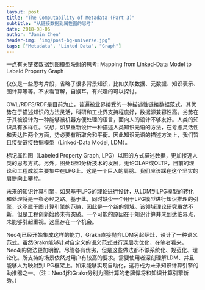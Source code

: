```yaml
---
layout: post
title: "The Computability of Metadata (Part 3)"
subtitle: "从链接数据到属性图的思考"
date: 2018-08-06
author: "Jamin Chen"
header-img: "img/post-bg-universe.jpg"
tags: ["Metadata", "Linked Data", "Graph"]
---
```


一点有关链接数据到图模型映射的思考: Mapping from Linked-Data Model to Labeld Property Graph

仅仅是一些思考片段，省略了很多背景知识，比如关联数据、元数据、知识表示、图计算等等。不求看官解，自娱耳。有兴趣的可以探讨。

OWL/RDFS/RDF是目前为止，普遍被业界接受的一种描述性链接数据范式。其优势在于描述知识的方法灵活，科研和工业界支持程度好，数据源兼容性高。劣势在于其被设计为一种能够被机器方便处理的语言，面向人的设计不够友好。人类的知识具有多样性。试想，如果重新设计一种描述人类知识元语的方法，在考虑灵活性和表达性两个方面，势必要有所取舍和平衡。因此知识元语的描述方法上，我们暂且接受链接数据模型（Linked-Data Model, LDM）。

标记属性图（Labeled Property Graph, LPG）以图的方式描述数据，更加接近人类的思考方式。另外，图处理和分析技术的发展，无论OLAP或OLTP，目前的理论和工程成就主要集中在LPG上。这是一个巨人的肩膀。我们应该踩在这个坚实的肩膀向上攀登。

未来的知识计算引擎，如果基于LPG的理论进行设计，从LDM到LPG模型的转化和处理将是一条必经之路。基于此，同时缺少一个用于LPG模型进行知识推理的引擎，这不属于图计算引擎的范畴，因此是一个新的领域。该领域理论研究虽然不新，但是工程创新始终未有突破。一个可能的原因在于知识计算并未到达临界点，未能够引起重视。这里存在一个机会。

Neo4j已经开始集成这样的能力，Grakn直接抛弃LDM另起炉灶，设计了一种语义范式。虽然Grakn能够针对自定义的语义范式进行深层次优化，在笔者看来，Neo4j的做法更加明智。尽管各有优劣，但是这些做法都不够系统化、规范化、理论化。所支持的场景依然对用户有较高的要求。需要使用者深刻理解LDM、并且能够人为映射到LPG框架上。如果能够实现自动化，这将成为未来知识计算引擎的助推器之一。（注：Neo4j和Grakn分别为图计算的老牌悍将和知识计算引擎新秀。）
